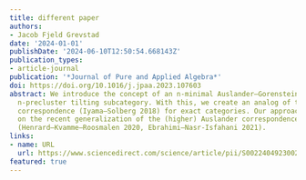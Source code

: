 ```yaml
---
title: different paper
authors:
- Jacob Fjeld Grevstad
date: '2024-01-01'
publishDate: '2024-06-10T12:50:54.668143Z'
publication_types:
- article-journal
publication: '*Journal of Pure and Applied Algebra*'
doi: https://doi.org/10.1016/j.jpaa.2023.107603
abstract: We introduce the concept of an n-minimal Auslander–Gorenstein category and
  n-precluster tilting subcategory. With this, we create an analog of the higher Auslander–Solberg
  correspondence (Iyama–Solberg 2018) for exact categories. Our approach is based
  on the recent generalization of the (higher) Auslander correspondence to exact categories
  (Henrard–Kvamme–Roosmalen 2020, Ebrahimi–Nasr-Isfahani 2021).
links:
- name: URL
  url: https://www.sciencedirect.com/science/article/pii/S0022404923002852
featured: true
---
```


